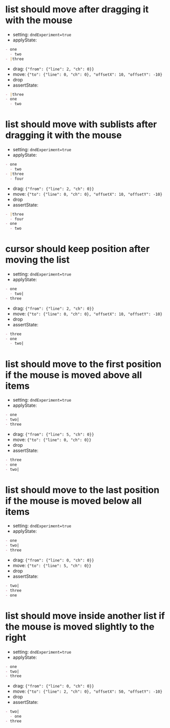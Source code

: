 # list should move after dragging it with the mouse

- setting: `dndExperiment=true`
- applyState:

```md
- one
  - two
- |three
```

- drag: `{"from": {"line": 2, "ch": 0}}`
- move: `{"to": {"line": 0, "ch": 0}, "offsetX": 10, "offsetY": -10}`
- drop
- assertState:

```md
- |three
- one
  - two
```

# list should move with sublists after dragging it with the mouse

- setting: `dndExperiment=true`
- applyState:

```md
- one
  - two
- |three
  - four
```

- drag: `{"from": {"line": 2, "ch": 0}}`
- move: `{"to": {"line": 0, "ch": 0}, "offsetX": 10, "offsetY": -10}`
- drop
- assertState:

```md
- |three
  - four
- one
  - two
```

# cursor should keep position after moving the list

- setting: `dndExperiment=true`
- applyState:

```md
- one
  - two|
- three
```

- drag: `{"from": {"line": 2, "ch": 0}}`
- move: `{"to": {"line": 0, "ch": 0}, "offsetX": 10, "offsetY": -10}`
- drop
- assertState:

```md
- three
- one
  - two|
```

# list should move to the first position if the mouse is moved above all items

- setting: `dndExperiment=true`
- applyState:

```md
- one
- two|
- three
```

- drag: `{"from": {"line": 5, "ch": 0}}`
- move: `{"to": {"line": 0, "ch": 0}}`
- drop
- assertState:

```md
- three
- one
- two|
```

# list should move to the last position if the mouse is moved below all items

- setting: `dndExperiment=true`
- applyState:

```md
- one
- two|
- three
```

- drag: `{"from": {"line": 0, "ch": 0}}`
- move: `{"to": {"line": 5, "ch": 0}}`
- drop
- assertState:

```md
- two|
- three
- one
```

# list should move inside another list if the mouse is moved slightly to the right

- setting: `dndExperiment=true`
- applyState:

```md
- one
- two|
- three
```

- drag: `{"from": {"line": 0, "ch": 0}}`
- move: `{"to": {"line": 2, "ch": 0}, "offsetX": 50, "offsetY": -10}`
- drop
- assertState:

```md
- two|
  - one
- three
```
